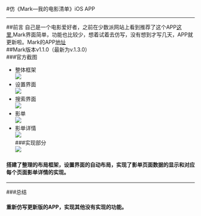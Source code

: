
#仿《Mark—我的电影清单》iOS APP
***
##前言
自己是一个电影爱好者，之前在少数派网站上看到推荐了这个APP[这里](http://sspai.com/33065),Mark界面简单，功能也比较少，想着试着去仿写，没有想到才写几天，APP就更新啦。Mark的APP[地址](https://itunes.apple.com/cn/app/mark-wo-de-dian-ying-qing-dan/id1070986365?mt=8)   
##Mark版本v1.1.0（最新为v.1.3.0）  
###官方截图   
 * 整体框架  
 ![](https://github.com/hakehong/Mark/blob/master/Screenshot/3.png)  
 *  设置界面  
 ![](https://github.com/hakehong/Mark/blob/master/Screenshot/2.png) 
  * 搜索界面  
 ![](https://github.com/hakehong/Mark/blob/master/Screenshot/4.png)   
 * 影单  
 ![](https://github.com/hakehong/Mark/blob/master/Screenshot/5.png)   
 * 影单详情  
 ![](https://github.com/hakehong/Mark/blob/master/Screenshot/1.png)  
 ###实现部分  
 ![](https://github.com/hakehong/Mark/blob/master/Screenshot/1.gif)  
 #### 搭建了整理的布局框架，设置界面的自动布局，实现了影单页面数据的显示和对应每个页面影单详情的实现。   
 
*** 
###总结
#### 重新仿写更新版的APP，实现其他没有实现的功能。
  
 
 
 
 



